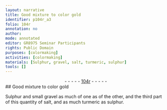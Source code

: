 ```yaml
---
layout: narrative
title: Good mixture to color gold
identifier: p104r_a3
folio: 104r
annotation: no
author:
mode: annotated
editor: GR8975 Seminar Participants
rights: Public Domain
purposes: [colormaking]
activities: [colormaking]
materials: [Sulphur, gravel, salt, turmeric, sulphur]
tools: []
---
```


 <div class="folio" align="center">- - - - - <a href="http://gallica.bnf.fr/ark:/12148/btv1b10500001g/f213.image" target="_blank">104r</a> - - - - - </div>  
## Good mixture to color <span class="color">gold</span>

 
<span class="activity"></span><span class="material">Sulphur</span> and small <span class="material">gravel</span> as much of one as of the other, and the third part of this quantity of <span class="material">salt</span>, and as much <span class="material">turmeric</span> as <span class="material">sulphur</span>.
 
